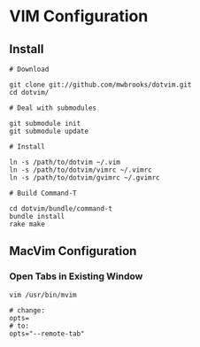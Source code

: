 VIM Configuration
=================

Install
-------

    # Download

    git clone git://github.com/mwbrooks/dotvim.git
    cd dotvim/

    # Deal with submodules

    git submodule init
    git submodule update

    # Install

    ln -s /path/to/dotvim ~/.vim
    ln -s /path/to/dotvim/vimrc ~/.vimrc
    ln -s /path/to/dotvim/gvimrc ~/.gvimrc

    # Build Command-T

    cd dotvim/bundle/command-t
    bundle install
    rake make

MacVim Configuration
--------------------

### Open Tabs in Existing Window

    vim /usr/bin/mvim

    # change:
    opts=
    # to:
    opts="--remote-tab"
